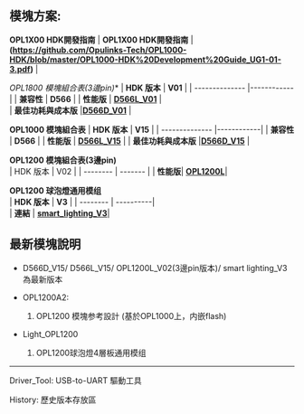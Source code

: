 ## 模塊方案:

**OPL1X00 HDK開發指南**
| **OPL1X00 HDK開發指南** |**(https://github.com/Opulinks-Tech/OPL1000-HDK/blob/master/OPL1000-HDK%20Development%20Guide_UG1-01-3.pdf)** | 

**OPL1800 模塊組合表*(3邊pin)**
| **HDK 版本**    | **V01** | 
| -------------- |------------|
| **兼容性**      | **D566**  |
| **性能版**      | **[D566L_V01](https://github.com/Opulinks-Tech/OPL1000-HDK/blob/master/Module/OPL1600_EXTLDO.rar)** |  
| **最佳功耗與成本版** |**[D566D_V01](https://github.com/Opulinks-Tech/OPL1000-HDK/blob/master/Module/OPL1600_Internal.rar)** | 
 

**OPL1000 模塊組合表**
| **HDK 版本**    | **V15** |
| -------------- |------------|
| **兼容性**      | **D566**  |
| **性能版**      | **[D566L_V15](https://github.com/Opulinks-Tech/OPL1000-HDK/raw/master/Module/OPL1000A2_D566L_EXLDO.rar)** |
| **最佳功耗與成本版** |**[D566D_V15](https://github.com/Opulinks-Tech/OPL1000-HDK/raw/master/Module/OPL1000A2_D566D_Internal.rar)** | 
  
  
**OPL1200 模塊組合表(3邊pin)**  
| HDK 版本  |  V02  |
| -------- |  ------- |
| **性能版**| **[OPL1200L](https://github.com/Opulinks-Tech/OPL1000-HDK/raw/master/Module/OPL1200A2_D566L_EXLDO_V2.rar)**|
  
**OPL1200 球泡燈通用模组**  
| **HDK 版本** |   **V3**   |
| --------  |  ----------|  
|  **連結** |  **[smart_lighting_V3](https://github.com/Opulinks-Tech/OPL1000-HDK/raw/master/Module/OPL1200A2-smart_lighting_V3.rar)**|


## 最新模塊說明
* D566D_V15/ D566L_V15/ OPL1200L_V02(3邊pin版本)/ smart lighting_V3 為最新版本  
    
* OPL1200A2:  
  1. OPL1200 模塊参考設計 (基於OPL1000上，内嵌flash)  
  
* Light_OPL1200 
  1. OPL1200球泡燈4層板通用模组  
  
---
Driver_Tool: USB-to-UART 驅動工具

History: 歷史版本存放區
